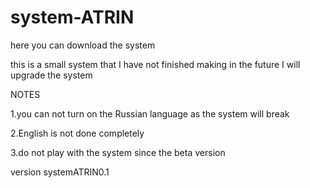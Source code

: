 # system-ATRIN
here you can download the system

this is a small system that I have not finished making in the future I will upgrade the system

NOTES

  1.you can not turn on the Russian language as the system will break
  
  2.English is not done completely
  
  3.do not play with the system since the beta version


version systemATRIN0.1
